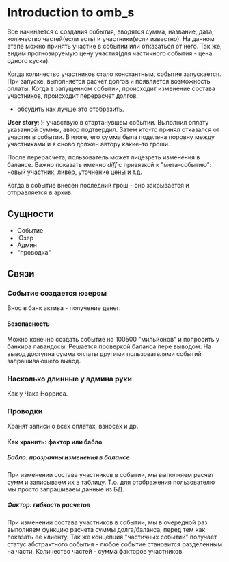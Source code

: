 # Introduction to omb_s
Все начинается с создания события, вводятся сумма, название, дата, количество
частей(если есть) и участники(если известно). На данном этапе можно принять
участие в событии или отказаться от него. Так же, видим прогнозируемую цену
участия(для частичного события - цена одного куска).

Когда количество участников стало константным, событие запускается. При
запуске, выполняется расчет долгов и появляется возможность оплаты. Когда в
запущенном событии, происходит изменение состава участников, происходит
перерасчет долгов.

- обсудить как лучше это отобразить.

**User story**: Я учавствую в стартанувшем событии. Выполнил оплату указанной
суммы, автор подтвердил.  Затем кто-то принял отказался от участия в событии. В
итоге, его сумма была поделена поровну между участниками и я сново должен
автору какие-то гроши.

После перерасчета, пользователь может лицезреть изменения в балансе. Важно
показать именно _diff_ с привязкой к "мета-событию": новый участник, ливер,
уточнение цены и т.д.

Когда в событие внесен последний грош - оно закрывается и отправляется в архив.


## Сущности
- Событие
- Юзер
- Админ
- "проводка"

## Связи

### Событие создается юзером
Внос в банк актива - получение денег.
#### Безопасность
Можно конечно создать событие на 100500 "мильйонов" и попросить у банкира
лавандосы.
Решается проверкой баланса пере выводом: На вывод доступна сумма оплаты другими
пользователями событий запрашивающего вывод.

### Насколько длинные у админа руки
Как у Чака Норриса.

### Проводки
Хранят записи о всех оплатах, взносах и др.
#### Как хранить: фактор или бабло
##### Бабло: прозрачны изменения в балансе
При изменении состава участников в событии, мы выполняем расчет сумм и
записываем их в таблицу. Т.о. для отображения пользователю мы просто
запрашиваем данные из БД.
##### Фактор: гибкость расчетов
При изменении состава участников в событии, мы в очередной раз выполняем
функцию расчета суммы долга/баланса, перед тем как показать ее клиенту.
Так же концепция "частичных событий" получает статус абстрактного события -
любое событие становится разделенным на части. Количество частей - сумма
факторов участников.
